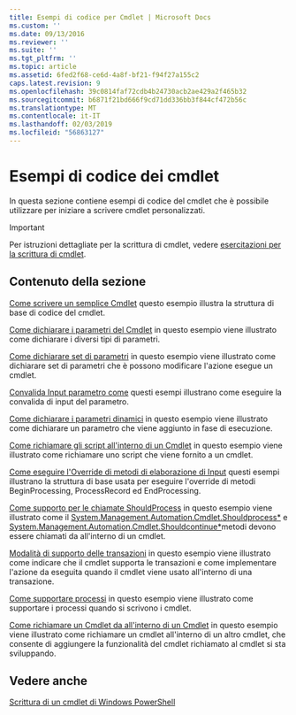 ```yaml
---
title: Esempi di codice per Cmdlet | Microsoft Docs
ms.custom: ''
ms.date: 09/13/2016
ms.reviewer: ''
ms.suite: ''
ms.tgt_pltfrm: ''
ms.topic: article
ms.assetid: 6fed2f68-ce6d-4a8f-bf21-f94f27a155c2
caps.latest.revision: 9
ms.openlocfilehash: 39c0814faf72cdb4b24730acb2ae429a2f465b32
ms.sourcegitcommit: b6871f21bd666f9cd71dd336bb3f844cf472b56c
ms.translationtype: MT
ms.contentlocale: it-IT
ms.lasthandoff: 02/03/2019
ms.locfileid: "56863127"
---
```

# <a name="examples-of-cmdlet-code"></a>Esempi di codice dei cmdlet

In questa sezione contiene esempi di codice del cmdlet che è possibile utilizzare per iniziare a scrivere cmdlet personalizzati.

> [!IMPORTANT]
> Per istruzioni dettagliate per la scrittura di cmdlet, vedere [esercitazioni per la scrittura di cmdlet](./tutorials-for-writing-cmdlets.md).

## <a name="in-this-section"></a>Contenuto della sezione

[Come scrivere un semplice Cmdlet](./how-to-write-a-simple-cmdlet.md) questo esempio illustra la struttura di base di codice del cmdlet.

[Come dichiarare i parametri del Cmdlet](./how-to-declare-cmdlet-parameters.md) in questo esempio viene illustrato come dichiarare i diversi tipi di parametri.

[Come dichiarare set di parametri](./how-to-declare-parameter-sets.md) in questo esempio viene illustrato come dichiarare set di parametri che è possono modificare l'azione esegue un cmdlet.

[Convalida Input parametro come](./how-to-validate-parameter-input.md) questi esempi illustrano come eseguire la convalida di input del parametro.

[Come dichiarare i parametri dinamici](./how-to-declare-dynamic-parameters.md) in questo esempio viene illustrato come dichiarare un parametro che viene aggiunto in fase di esecuzione.

[Come richiamare gli script all'interno di un Cmdlet](./how-to-invoke-scripts-within-a-cmdlet.md) in questo esempio viene illustrato come richiamare uno script che viene fornito a un cmdlet.

[Come eseguire l'Override di metodi di elaborazione di Input](./how-to-override-input-processing-methods.md) questi esempi illustrano la struttura di base usata per eseguire l'override di metodi BeginProcessing, ProcessRecord ed EndProcessing.

[Come supporto per le chiamate ShouldProcess](./how-to-request-confirmations.md) in questo esempio viene illustrato come il [System.Management.Automation.Cmdlet.Shouldprocess*](/dotnet/api/System.Management.Automation.Cmdlet.ShouldProcess) e [System.Management.Automation.Cmdlet.Shouldcontinue*](/dotnet/api/System.Management.Automation.Cmdlet.ShouldContinue)metodi devono essere chiamati da all'interno di un cmdlet.

[Modalità di supporto delle transazioni](./how-to-support-transactions.md) in questo esempio viene illustrato come indicare che il cmdlet supporta le transazioni e come implementare l'azione da eseguita quando il cmdlet viene usato all'interno di una transazione.

[Come supportare processi](./how-to-support-jobs.md) in questo esempio viene illustrato come supportare i processi quando si scrivono i cmdlet.

[Come richiamare un Cmdlet da all'interno di un Cmdlet](./how-to-invoke-a-cmdlet-from-within-a-cmdlet.md) in questo esempio viene illustrato come richiamare un cmdlet all'interno di un altro cmdlet, che consente di aggiungere la funzionalità del cmdlet richiamato al cmdlet si sta sviluppando.

## <a name="see-also"></a>Vedere anche

[Scrittura di un cmdlet di Windows PowerShell](./writing-a-windows-powershell-cmdlet.md)

